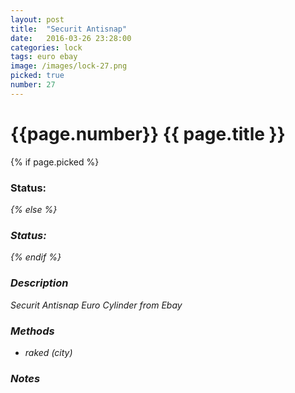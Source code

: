 ```yaml
---
layout: post
title:  "Securit Antisnap"
date:   2016-03-26 23:28:00
categories: lock
tags: euro ebay
image: /images/lock-27.png
picked: true
number: 27
---
```


# {{page.number}} {{ page.title }}

{% if page.picked %}
### Status: <i class="fa fa-unlock"/>
{% else %}
### Status: <i class="fa fa-lock"/>
{% endif %}

### Description

Securit Antisnap Euro Cylinder from Ebay

### Methods

- raked (city)

### Notes
